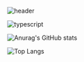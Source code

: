 ![header](https://capsule-render.vercel.app/api?type=waving&color=auto&height=300&section=header&text=2sel%&fontSize=90)



![typescript]([(https://img.shields.io/badge/TypeScript-007ACC?style=for-the-badge&logo=typescript&logoColor=white)])



![Anurag's GitHub stats](https://github-readme-stats.vercel.app/api?username=2sel&show_icons=true&theme=material-palenight) 


![Top Langs](https://github-readme-stats.vercel.app/api/top-langs/?username=2sel&layout=compact&theme=material-palenight&langs_count=5)
